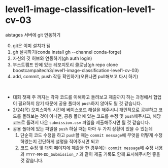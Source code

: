# level1-image-classification-level1-cv-03

aistages 서버에 git 연동하기

0. git은 이미 설치가 됌
1. gh 설치하기(conda install gh --channel conda-forge)
2. 자신의 깃 허브와 연동하기(gh auth login)
3. 부스트캠프 안에 있는 레포지토리 클로닝(gh repo clone boostcampaitech3/level1-image-classification-level1-cv-03)
4. add, commit, push 작동 확인하기(오류나면 pull해보고 다시 하기)  

<br />

* 대회 첫째 주 까지는 각자 코드를 이해하고 돌려보고 제출까지 하는 과정에서 협업이 필요하지 않기 때문에 공용 폴더에 ```push```하지 않아도 될 것 같습니다. 
* 2/24(목) 오피스아워 시간에 베이스코드 해설을 해주시니 개인적으로 공부하고 코드를 돌려보는 것이 아니면, 공용 폴더에 있는 코드를 수정 및 ```push```해주시고, 해당 코드로 돌려서 나온 ```submission.csv``` 파일을 제출해주시면 될 것 같습니다.
* 공용 폴더에 있는 파일을 ```push``` 하실 때는 아마 두 가지 상황이 있을 수 있는데
  1. 단순히 코드 수정을 하고 ```push```할 때는 ```commit message```에 무엇을 어떻게 수정 하였는지 간단하게 설명을 적어주시면 되고
  2. 코드 수정 및 대회 페이지에 제출을 한 경우에는 ```commit message```에 수정 내용과 ```YYYY-MM-DD_Submission_7``` 과 같이 제출 기록도 함께 표시해주시면 좋을 것 같습니다.
  
